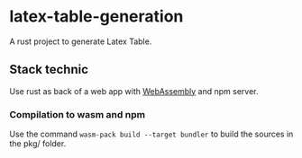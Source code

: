 # latex-table-generation
A rust project to generate Latex Table.

## Stack technic
Use rust as back of a web app with [WebAssembly](https://www.rust-lang.org/fr/what/wasm) and npm server.


### Compilation to wasm and npm

Use the command `wasm-pack build --target bundler` to build the sources in the pkg/ folder.